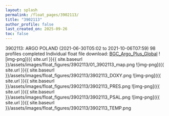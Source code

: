 ```yaml
---
layout: splash
permalink: /float_pages/3902113/
title: "3902113"
author_profile: false
last_created_on: 2025-09-26
toc: false
---
```

 
3902113: ARGO POLAND (2021-06-30T05:02 to 2021-10-06T07:59)
98 profiles completed
Individual float file download: [BGC_Argo_Plus_Global](https://ftp.soest.hawaii.edu/bgc_argo_plus/Individual_Floats/outliers_removed/3902113_Sprof_processed.nc)
![img-png]({{ site.url }}{{ site.baseurl }}/assets/images/float_figures/3902113/01_3902113_map.png
![img-png]({{ site.url }}{{ site.baseurl }}/assets/images/float_figures/3902113/3902113_DOXY.png
![img-png]({{ site.url }}{{ site.baseurl }}/assets/images/float_figures/3902113/3902113_PRES.png
![img-png]({{ site.url }}{{ site.baseurl }}/assets/images/float_figures/3902113/3902113_PSAL.png
![img-png]({{ site.url }}{{ site.baseurl }}/assets/images/float_figures/3902113/3902113_TEMP.png
